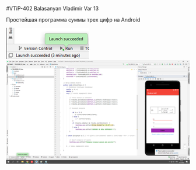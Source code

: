 #VTiP-402 Balasanyan Vladimir Var 13

Простейшая программа суммы трех цифр на Android

![screenshot](Screenshot.png)
![screenshot](Screenshot2.png)
